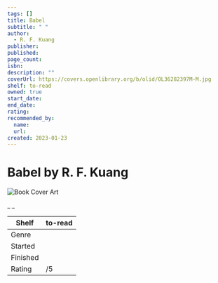 ```yaml
---
tags: []
title: Babel
subtitle: " "
author:
  - R. F. Kuang
publisher:
published:
page_count:
isbn:
description: ""
coverUrl: https://covers.openlibrary.org/b/olid/OL36282397M-M.jpg
shelf: to-read
owned: true
start_date:
end_date:
rating:
recommended_by:
  name:
  url:
created: 2023-01-23
---
```


# Babel by R. F. Kuang

![Book Cover Art](https://covers.openlibrary.org/b/olid/OL36282397M-M.jpg)

_ _

| Shelf | to-read |
| --- | --- |
| Genre |  |
| Started |  |
| Finished |  |
| Rating | /5 |
